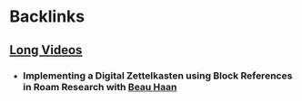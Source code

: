
# Backlinks
## [Long Videos](<Long Videos.md>)
- ### Implementing a Digital Zettelkasten using Block References in Roam Research with [Beau Haan](<Beau Haan.md>)

